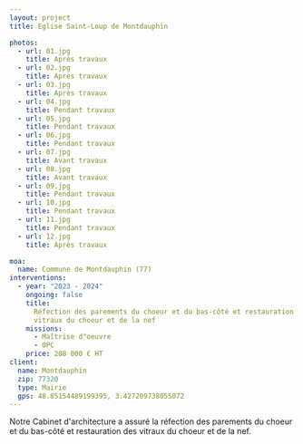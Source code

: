 ```yaml
---
layout: project
title: Eglise Saint-Loup de Montdauphin

photos:
  - url: 01.jpg
    title: Après travaux
  - url: 02.jpg
    title: Après travaux
  - url: 03.jpg
    title: Après travaux
  - url: 04.jpg
    title: Pendant travaux
  - url: 05.jpg
    title: Pendant travaux
  - url: 06.jpg
    title: Pendant travaux
  - url: 07.jpg
    title: Avant travaux
  - url: 08.jpg
    title: Avant travaux
  - url: 09.jpg
    title: Pendant travaux
  - url: 10.jpg
    title: Pendant travaux
  - url: 11.jpg
    title: Pendant travaux
  - url: 12.jpg
    title: Après travaux

moa:
  name: Commune de Montdauphin (77)
interventions:
  - year: "2023 - 2024"
    ongoing: false
    title:
      Réfection des parements du choeur et du bas-côté et restauration des
      vitraux du choeur et de la nef
    missions:
      - Maîtrise d"oeuvre
      - OPC
    price: 208 000 € HT
client:
  name: Montdauphin
  zip: 77320
  type: Mairie
  gps: 48.85154489199395, 3.427209738055072
---
```


Notre Cabinet d'architecture a assuré la réfection des parements du choeur et du
bas-côté et restauration des vitraux du choeur et de la nef.
